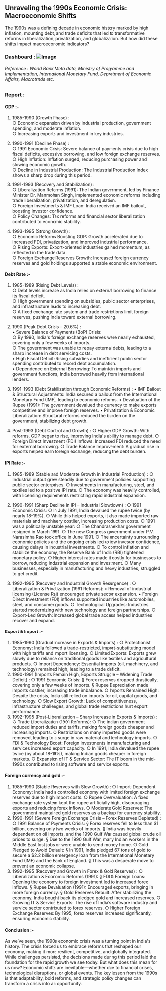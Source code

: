 ## Unraveling the 1990s Economic Crisis: Macroeconomic Shifts

The 1990s was a defining decade in economic history marked by high inflation, mounting debt, and trade deficits that led to transformative reforms in liberalization, privatization, and globalization. But how did these shifts impact macroeconomic indicators?

### Dashboard : ![Image](https://github.com/user-attachments/assets/fbfc849d-4f54-4266-a33e-fbae32d53d08)

###### Reference : World Bank Meta data, Ministry of Programme and Implementation, International Monetary Fund, Depratment of Economic Affairs, Macrotrnds etc.
### Report : 

#### GDP :-
1. 1985-1990 (Growth Phase) :
    <br>
                      ○ Economic expansion driven by industrial production, government spending, and moderate inflation.
   <br>
                      ○ Increasing exports and investment in key industries.

2. 1990-1991 (Decline Phase) : <br>
	             ○ 1991 Economic Crisis: Severe balance of payments crisis due to high fiscal deficits, excessive borrowing, and low foreign exchange reserves.
    <br>
	             ○ High Inflation: Inflation surged, reducing purchasing power and slowing economic growth.
    <br>
                     ○ Decline in Industrial Production: The Industrial Production Index shows a sharp drop during this period.
   
3. 1991-1993 (Recovery and Stabilization) :  <br>
		○ Liberalization Reforms (1991): The Indian government, led by Finance Minister Dr. Manmohan Singh, implemented economic reforms including trade liberalization, privatization, and deregulation. <br>
		○ Foreign Investments & IMF Loan: India received an IMF bailout, boosting investor confidence. <br>
		○ Policy Changes: Tax reforms and financial sector liberalization contributed to economic stability.

4. 1993-1995 (Strong Growth) :    <br>
		○ Economic Reforms Boosting GDP: Growth accelerated due to increased FDI, privatization, and improved industrial performance.   <br>
		○ Rising Exports: Export-oriented industries gained momentum, as reflected in the trade data.   <br>
		○ Foreign Exchange Reserves Growth: Increased foreign currency reserves and gold holdings supported a stable economic environment.

#### Debt Rate :-
1. 1985-1989 (Rising Debt Levels) :    <br>
		○ Debt levels increase as India relies on external borrowing to finance its fiscal deficit.   <br>
		○ High government spending on subsidies, public sector enterprises, and infrastructure leads to increasing debt.    <br>
		○ A fixed exchange rate system and trade restrictions limit foreign reserves, pushing India toward external borrowing.

3. 1990 (Peak Debt Crisis – 20.6%) :   <br>
		• Severe Balance of Payments (BoP) Crisis:   <br>
			       ○ By 1990, India's foreign exchange reserves were nearly exhausted, covering only a few weeks of imports.    <br>
			       ○ The government was unable to repay external debts, leading to a sharp increase in debt servicing costs.    <br>
		• High Fiscal Deficit: Rising subsidies and inefficient public sector spending contributed to record debt accumulation.   <br>
		• Dependence on External Borrowing: To maintain imports and government functions, India borrowed heavily from international lenders.

5. 1991-1993 (Debt Stabilization through Economic Reforms) :
		• IMF Bailout & Structural Adjustments: India secured a bailout from the International Monetary Fund (IMF), leading to economic reforms.
		• Devaluation of the Rupee (1991): The government devalued the currency to make exports competitive and improve foreign reserves.
		• Privatization & Economic Liberalization: Structural reforms reduced the burden on the government, stabilizing debt growth.
6. Post-1993 (Debt Control and Growth) :
		○ Higher GDP Growth: With reforms, GDP began to rise, improving India's ability to manage debt.
		○ Foreign Direct Investment (FDI) Inflows: Increased FDI reduced the need for external borrowing.
		○ Trade Balance Improvement: A gradual rise in exports helped earn foreign exchange, reducing the debt burden.

#### IPI Rate :-
1. 1985-1989 (Stable and Moderate Growth in Industrial Production) :
		○ Industrial output grew steadily due to government policies supporting public sector enterprises.
		○ Investments in manufacturing, steel, and textiles led to a positive IPI rate.
		○ The economy was heavily controlled, with licensing requirements restricting rapid industrial expansion.
2. 1990-1991 (Sharp Decline in IPI – Industrial Slowdown) :
		○ 1991 Economic Crisis: 
		○ In July 1991, India devalued the rupee twice (by nearly 18-19%).
		○ While this helped exports, it also made imported raw materials and machinery costlier, increasing production costs.
		○ 1991 was a politically unstable year:
			○ The Chandrashekhar government resigned in March 1991.
			○ The new Congress government under P.V. Narasimha Rao took office in June 1991.
		○ The uncertainty surrounding economic policies and the ongoing crisis led to low investor confidence, causing delays in industrial investments.
		○ To control inflation and stabilize the economy, the Reserve Bank of India (RBI) tightened monetary policy.
		○ Higher interest rates made it costly for businesses to borrow, reducing industrial expansion and investment.
		○ Many businesses, especially in manufacturing and heavy industries, struggled to get credit.
		
3. 1992-1995 (Recovery and Industrial Growth Resurgence) :
		○ Liberalization & Privatization (1991 Reforms): 
			• Removal of industrial licensing (License Raj) encouraged private sector expansion.
			• Foreign Direct Investment (FDI) inflows supported industries like automobiles, steel, and consumer goods.
		○ Technological Upgrades: Industries started modernizing with new technology and foreign partnerships.
		○ Export-Led Growth: Increased global trade access helped industries recover and expand.


#### Export & Import :-
1. 1985-1990 (Gradual Increase in Exports & Imports) :
			○ Protectionist Economy: India followed a trade-restricted, import-substituting model with high tariffs and import licensing.
			○ Limited Exports: Exports grew slowly due to reliance on traditional goods like textiles and agricultural products.
			○ Import Dependency: Essential imports (oil, machinery, and technology) remained high, leading to a trade deficit.
2. 1990-1991 (Imports Remain High, Exports Struggle – Widening Trade Deficit) :
			○ 1991 Economic Crisis: 
				§ Forex reserves dropped drastically, covering only a few weeks of imports.
				§ Rupee Depreciation made imports costlier, increasing trade imbalance.
			○ Imports Remained High: Despite the crisis, India still relied on imports for oil, capital goods, and technology.
			○ Slow Export Growth: Lack of competitiveness, infrastructure challenges, and global trade restrictions hurt export performance.
3. 1992-1995 (Post-Liberalization – Sharp Increase in Exports & Imports) :
			○ Trade Liberalization (1991 Reforms): 
			○ The Indian government reduced import duties and tariffs, making foreign goods cheaper and increasing imports.
			○ Restrictions on many imported goods were removed, leading to a surge in raw material and technology imports.
			○ FDI & Technology Boost: Foreign investments in manufacturing and services increased export capacity.
			○ In 1991, India devalued the rupee twice (by about 18-19%), making Indian goods cheaper in foreign markets.
			○ Expansion of IT & Service Sector: The IT boom in the mid-1990s contributed to rising software and service exports.


#### Foreign currency and gold :-
1. 1985-1990 (Stable Reserves with Slow Growth) :
			○ Import-Dependent Economy: India had a controlled economy with limited foreign exchange reserves due to high import costs.
			○ Rupee Overvaluation: A fixed exchange rate system kept the rupee artificially high, discouraging exports and reducing forex inflows.
			○ Moderate Gold Reserves: The government maintained gold reserves as a backup for currency stability.
2. 1990-1991 (Severe Foreign Exchange Crisis – Forex Reserves Depleted) :
			○ 1991 Balance of Payments Crisis: 
				§ Forex reserves fell to less than $1 billion, covering only two weeks of imports.
				§ India was heavily dependent on oil imports, and the 1990 Gulf War caused global crude oil prices to surge.
				§ Due to the 1990 Gulf War, many Indian workers in the Middle East lost jobs or were unable to send money home.
			○ Gold Pledged to Avoid Default: 
				§ In 1991, India pledged 67 tons of gold to secure a $2.2 billion emergency loan from the International Monetary Fund (IMF) and the Bank of England.
				§ This was a desperate move to prevent an economic collapse.
3. 1992-1995 (Recovery and Growth in Forex & Gold Reserves) :
			○ Liberalization & Economic Reforms (1991): 
				§ FDI & Foreign Loans: Opening the economy to foreign investment led to increased forex inflows.
				§ Rupee Devaluation (1991): Encouraged exports, bringing in more foreign currency.
				§ Gold Reserves Rebuilt: After stabilizing the economy, India bought back its pledged gold and increased reserves.
			○ Growing IT & Service Exports: The rise of India’s software industry and service sector contributed to forex reserves.
			○ Higher Foreign Exchange Reserves: By 1995, forex reserves increased significantly, ensuring economic stability.

#### Conclusion :-
As we’ve seen, the 1990s economic crisis was a turning point in India's history. The crisis forced us to embrace reforms that reshaped our economy, making it more resilient, competitive, and globally integrated. While challenges persisted, the decisions made during this period laid the foundation for the rapid growth we see today.
But what does this mean for us now? Economic shifts are inevitable—whether due to financial crises, technological disruptions, or global events. The key lesson from the 1990s is that adaptability, bold reforms, and strategic policy changes can transform a crisis into an opportunity.




  

